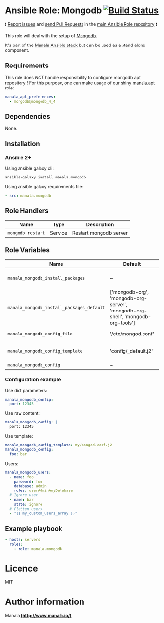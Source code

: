 # Ansible Role: Mongodb [![Build Status](https://travis-ci.org/manala/ansible-role-mongodb.svg?branch=master)](https://travis-ci.org/manala/ansible-role-mongodb)

:exclamation: [Report issues](https://github.com/manala/ansible-roles/issues) and [send Pull Requests](https://github.com/manala/ansible-roles/pulls) in the [main Ansible Role repository](https://github.com/manala/ansible-roles) :exclamation:

This role will deal with the setup of [Mongodb](https://www.mongodb.com/fr).

It's part of the [Manala Ansible stack](http://www.manala.io) but can be used as a stand alone component.

## Requirements

This role does *NOT* handle responsibility to configure mongodb apt repository !
For this purpose, one can make usage of our shiny [manala.apt](https://github.com/manala/ansible-role-apt) role:

```yaml
manala_apt_preferences:
  - mongodb@mongodb_4_4
```

## Dependencies

None.

## Installation

### Ansible 2+

Using ansible galaxy cli:

```bash
ansible-galaxy install manala.mongodb
```

Using ansible galaxy requirements file:

```yaml
- src: manala.mongodb
```

## Role Handlers

| Name              | Type    | Description            |
| ----------------- | ------- | ---------------------- |
| `mongodb restart` | Service | Restart mongodb server |

## Role Variables

| Name                                      | Default                                                                         | Type         | Description                             |
| ----------------------------------------- | ------------------------------------------------------------------------------- | ------------ | --------------------------------------- |
| `manala_mongodb_install_packages`         | ~                                                                               | Array        |  Dependency packages to install         |
| `manala_mongodb_install_packages_default` | ['mongodb-org', 'mongodb-org-server', 'mongodb-org-shell', 'mongodb-org-tools'] | Array        |  Default dependency packages to install |
| `manala_mongodb_config_file`              | '/etc/mongod.conf'                                                              | String       |  Configuration file path                |
| `manala_mongodb_config_template`          | 'config/_default.j2'                                                            | String       |  Configuration template path            |
| `manala_mongodb_config`                   | ~                                                                               | Array/String |  Configuration                          |

### Configuration example

Use dict parameters:
```yaml
manala_mongodb_config:
  port: 12345
```

Use raw content:
```yaml
manala_mongodb_config: |
  port: 12345
```

Use template:
```yaml
manala_mongodb_config_template: my/mongod.conf.j2
manala_mongodb_config:
  foo: bar
```

Users:
```yaml
manala_mongodb_users:
  - name: foo
    password: foo
    database: admin
    roles: userAdminAnyDatabase
  # Ignore user
  - name: bar
    state: ignore
  # Flatten users
  - "{{ my_custom_users_array }}"
```

## Example playbook

```yaml
- hosts: servers
  roles:
    - role: manala.mongodb
```

# Licence

MIT

# Author information

Manala [**(http://www.manala.io/)**](http://www.manala.io)
